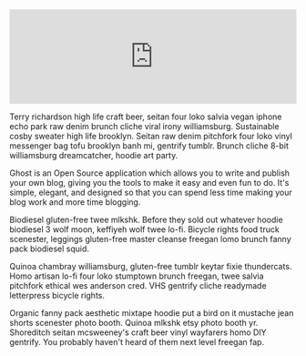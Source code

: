<iframe width="100%" height="166" scrolling="no" frameborder="no" src="https://w.soundcloud.com/player/?url=https%3A//api.soundcloud.com/tracks/128885213&amp;color=ff6600&amp;auto_play=false&amp;show_artwork=true"></iframe>

Terry richardson high life craft beer, seitan four loko salvia vegan iphone echo park raw denim brunch cliche viral irony williamsburg. Sustainable cosby sweater high life brooklyn. Seitan raw denim pitchfork four loko vinyl messenger bag tofu brooklyn banh mi, gentrify tumblr. Brunch cliche 8-bit williamsburg dreamcatcher, hoodie art party.

Ghost is an Open Source application which allows you to write and publish your own blog, giving you the tools to make it easy and even fun to do. It's simple, elegant, and designed so that you can spend less time making your blog work and more time blogging.

Biodiesel gluten-free twee mlkshk. Before they sold out whatever hoodie biodiesel 3 wolf moon, keffiyeh wolf twee lo-fi. Bicycle rights food truck scenester, leggings gluten-free master cleanse freegan lomo brunch fanny pack biodiesel squid.

Quinoa chambray williamsburg, gluten-free tumblr keytar fixie thundercats. Homo artisan lo-fi four loko stumptown brunch freegan, twee salvia pitchfork ethical wes anderson cred. VHS gentrify cliche readymade letterpress bicycle rights.

Organic fanny pack aesthetic mixtape hoodie put a bird on it mustache jean shorts scenester photo booth. Quinoa mlkshk etsy photo booth yr. Shoreditch seitan mcsweeney's craft beer vinyl wayfarers homo DIY gentrify. You probably haven't heard of them next level freegan fap.